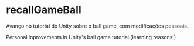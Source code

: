 # recallGameBall
Avanço no tutorial do Unity sobre o ball game, com modificações pessoais.

Personal inprovements in Unity's ball game tutorial (learning reasons!)

